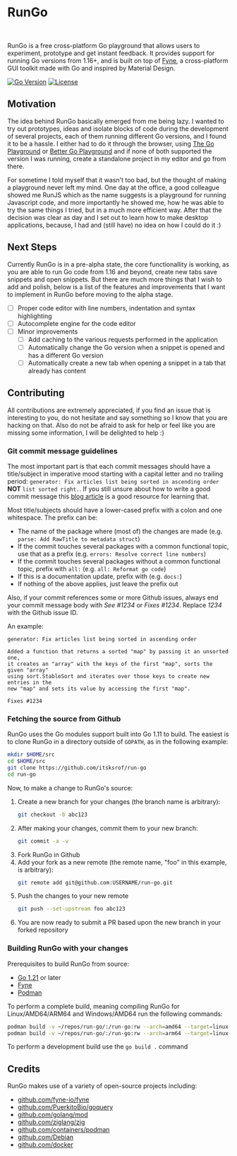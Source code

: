 <h1 align="left">RunGo</h1>
<br />

RunGo is a free cross-platform Go playground that allows users to experiment,
prototype and get instant feedback. It provides support for running Go versions
from 1.16+, and is built on top of [Fyne](https://fyne.io), a cross-platform GUI
toolkit made with Go and inspired by Material Design.

[![Go Version](https://img.shields.io/github/go-mod/go-version/itsksrof/run-go)](https://github.com/itsksrof/run-go/blob/master/go.mod)
[![License](https://img.shields.io/github/license/itsksrof/run-go)](https://github.com/itsksrof/run-go/blob/master/LICENSE)

## Motivation
The idea behind RunGo basically emerged from me being lazy. I wanted to try out
prototypes, ideas and isolate blocks of code during the development of several
projects, each of them running different Go versions, and I found it to be a hassle.
I either had to do it through the browser, using [The Go Playground](https://go.dev/play)
or [Better Go Playground](https://goplay.tools) and if none of both supported the
version I was running, create a standalone project in my editor and go from there.

For sometime I told myself that it wasn't too bad, but the thought of making a
playground never left my mind. One day at the office, a good colleague showed me
RunJS which as the name suggests is a playground for running Javascript code, and
more importantly he showed me, how he was able to try the same things I tried,
but in a much more efficient way. After that the decision was clear as day and I
set out to learn how to make desktop applications, because, I had and (still have)
no idea on how I could do it :)

## Next Steps
Currently RunGo is in a pre-alpha state, the core functionallity is working, as you
are able to run Go code from 1.16 and beyond, create new tabs save snippets and open
snippets. But there are much more things that I wish to add and polish, below is a 
list of the features and improvements that I want to implement in RunGo before moving 
to the alpha stage.

- [ ] Proper code editor with line numbers, indentation and syntax highlighting
- [ ] Autocomplete engine for the code editor
- [ ] Minor improvements
    - [ ] Add caching to the various requests performed in the application
    - [ ] Automatically change the Go version when a snippet is opened and has a different Go version
    - [ ] Automatically create a new tab when opening a snippet in a tab that already has content

## Contributing
All contributions are extremely appreciated, if you find an issue that is interesting
to you, do not hesitate and say something so I know that you are hacking on that. Also
do not be afraid to ask for help or feel like you are missing some information, I will
be delighted to help :)


### Git commit message guidelines
The most important part is that each commit messages should have a title/subject in imperative
mood starting with a capital letter and no trailing period: `generator: Fix articles list being sorted in ascending order`
**NOT** `list sorted right.`. If you still unsure about how to write a good commit message 
this [blog article](https://cbea.ms/git-commit/) is a good resource for learning that.

Most title/subjects should have a lower-cased prefix with a colon and one whitespace. The prefix can be:
- The name of the package where (most of) the changes are made (e.g. `parse: Add RawTitle to metadata struct`)
- If the commit touches several packages with a common functional topic, use that as a prefix (e.g. `errors: Resolve correct line numbers`)
- If the commit touches several packages without a common functional topic, prefix with `all:` (e.g. `all: Reformat go code`)
- If this is a documentation update, prefix with (e.g. `docs:`)
- If nothing of the above applies, just leave the prefix out

Also, if your commit references some or more Github issues, always end your commit message body with *See #1234* or *Fixes #1234*.
Replace *1234* with the Github issue ID.

An example:
```text
generator: Fix articles list being sorted in ascending order

Added a function that returns a sorted "map" by passing it an unsorted one, 
it creates an "array" with the keys of the first "map", sorts the given "array"
using sort.StableSort and iterates over those keys to create new entries in the
new "map" and sets its value by accessing the first "map".

Fixes #1234
```

### Fetching the source from Github
RunGo uses the Go modules support built into Go 1.11 to build. The easiest is to clone RunGo in a directory outside of `GOPATH`,
as in the following example:
```bash
mkdir $HOME/src
cd $HOME/src
git clone https://github.com/itsksrof/run-go
cd run-go
```

Now, to make a change to RunGo's source:
1. Create a new branch for your changes (the branch name is arbitrary):
    ```bash
    git checkout -b abc123
    ```
2. After making your changes, commit them to your new branch:
    ```bash
    git commit -a -v
    ```
3. Fork RunGo in Github
4. Add your fork as a new remote (the remote name, "foo" in this example, is arbitrary):
    ```bash
    git remote add git@github.com:USERNAME/run-go.git
    ```
5. Push the changes to your new remote
    ```bash
    git push --set-upstream foo abc123
    ```
6. You are now ready to submit a PR based upon the new branch in your forked repository

### Building RunGo with your changes
Prerequisites to build RunGo from source:
- [Go 1.21](https://go.dev/dl) or later
- [Fyne](https://developer.fyne.io/started/)
- [Podman](https://podman.io/get-started)

To perform a complete build, meaning compiling RunGo for Linux/AMD64/ARM64 and Windows/AMD64
run the following commands:
```bash
podman build -v ~/repos/run-go/:/run-go:rw --arch=amd64 --target=linux-windows-amd64 .
podman build -v ~/repos/run-go/:/run-go:rw --arch=arm64 --target=linux-arm64 .
```

To perform a development build use the `go build .` command

## Credits
RunGo makes use of a variety of open-source projects including:
- [github.com/fyne-io/fyne](github.com/fyne-io/fyne)
- [github.com/PuerkitoBio/goquery](github.com/PuerkitoBio/goquery)
- [github.com/golang/mod](github.com/golang/mod)
- [github.com/ziglang/zig](github.com/ziglang/zig)
- [github.com/containers/podman](github.com/containers/podman)
- [github.com/Debian](github.com/Debian)
- [github.com/docker](github.com/docker)
